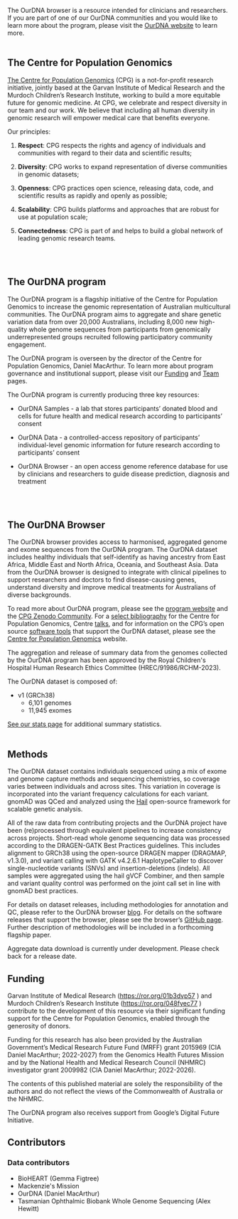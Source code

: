 The OurDNA browser is a resource intended for clinicians and researchers. If you are part of one of our OurDNA communities and you would like to learn more about the program, please visit the [OurDNA website](https://www.ourdna.org.au) to learn more.
<br />
<br />

## The Centre for Population Genomics


[The Centre for Population Genomics](https://populationgenomics.org.au) (CPG) is a not-for-profit research initiative, jointly based at the Garvan Institute of Medical Research and the Murdoch Children’s Research Institute, working to build a more equitable future for genomic medicine. At CPG, we celebrate and respect diversity in our team and our work. We believe that including all human diversity in genomic research will empower medical care that benefits everyone.

Our principles:

1. **Respect**: CPG respects the rights and agency of individuals and communities with regard to their data and scientific results;

2. **Diversity**: CPG works to expand representation of diverse communities in genomic datasets;

3. **Openness**: CPG practices open science, releasing data, code, and scientific results as rapidly and openly as possible;

4. **Scalability**: CPG builds platforms and approaches that are robust for use at population scale;

5. **Connectedness**: CPG is part of and helps to build a global network of leading genomic research teams.
<br />
<br />

## The OurDNA program

The OurDNA program is a flagship initiative of the Centre for Population Genomics to increase the genomic representation of Australian multicultural communities. The OurDNA program aims to aggregate and share genetic variation data from over 20,000 Australians, including 8,000 new high-quality whole genome sequences from participants from genomically underrepresented groups recruited following participatory community engagement.

The OurDNA program is overseen by the director of the Centre for Population Genomics, Daniel MacArthur. To learn more about program governance and institutional support, please visit our [Funding](/about) and [Team](/team) pages.

The OurDNA program is currently producing three key resources:

* OurDNA Samples - a lab that stores participants’ donated blood and cells for future health and medical research according to participants’ consent

* OurDNA Data - a controlled-access repository of participants’ individual-level genomic information for future research according to participants’ consent

* OurDNA Browser - an open access genome reference database for use by clinicians and researchers to guide disease prediction, diagnosis and treatment
<br />
<br />

## The OurDNA Browser

The OurDNA browser provides access to harmonised, aggregated genome and exome sequences from the OurDNA program. The OurDNA dataset includes healthy individuals that self-identify as having ancestry from East Africa, Middle East and North Africa, Oceania, and Southeast Asia. Data from the OurDNA browser is designed to integrate with clinical pipelines to support researchers and doctors to find disease-causing genes, understand diversity and improve medical treatments for Australians of diverse backgrounds. 

To read more about OurDNA program, please see the [program website](https://www.ourdna.org.au) and the [CPG Zenodo Community](https://zenodo.org/communities/populationgenomics/records). For a [select bibliography](https://populationgenomics.org.au/about-us/resources/publications/) for the Centre for Population Genomics, Centre [talks](https://populationgenomics.org.au/about-us/resources/talks/), and for information on the CPG’s open source [software tools](https://populationgenomics.org.au/about-us/resources/software-tools-2/) that support the OurDNA dataset, please see the [Centre for Population Genomics](https://populationgenomics.org.au) website.

The aggregation and release of summary data from the genomes collected by the OurDNA program has been approved by the Royal Children's Hospital Human Research Ethics Committee (HREC/91986/RCHM-2023).

The OurDNA dataset is composed of:

- v1 (GRCh38)
  - 6,101 genomes
  - 11,945 exomes

[See our stats page](/stats) for additional summary statistics.
<br />
<br />

## Methods

The OurDNA dataset contains individuals sequenced using a mix of exome and genome capture methods and sequencing chemistries, so coverage varies between individuals and across sites. This variation in coverage is incorporated into the variant frequency calculations for each variant. gnomAD was QCed and analyzed using the [Hail](https://hail.is) open-source framework for scalable genetic analysis. 

All of the raw data from contributing projects and the OurDNA project have been (re)processed through equivalent pipelines to increase consistency across projects. Short-read whole genome sequencing data was processed according to the DRAGEN-GATK Best Practices guidelines. This includes alignment to GRCh38 using the open-source DRAGEN mapper (DRAGMAP, v1.3.0), and variant calling with GATK v4.2.6.1 HaplotypeCaller to discover single-nucleotide variants (SNVs) and insertion-deletions (indels). All samples were aggregated using the hail gVCF Combiner, and then sample and variant quality control was performed on the joint call set in line with gnomAD best practices.

For details on dataset releases, including methodologies for annotation and QC, please refer to the OurDNA browser [blog](/news). For details on the software releases that support the browser, please see the browser’s [GitHub page](https://github.com/populationgenomics/gnomad-browser). Further description of methodologies will be included in a forthcoming flagship paper.

Aggregate data download is currently under development. Please check back for a release date.

## Funding

Garvan Institute of Medical Research (https://ror.org/01b3dvp57 ) and Murdoch Children’s Research Institute (https://ror.org/048fyec77 ) contribute to the development of this resource via their significant funding support for the Centre for Population Genomics, enabled through the generosity of donors.

Funding for this research has also been provided by the Australian Government’s Medical Research Future Fund (MRFF) grant 2015969 (CIA Daniel MacArthur; 2022-2027) from the Genomics Health Futures Mission and by the National Health and Medical Research Council (NHMRC) investigator grant 2009982 (CIA Daniel MacArthur; 2022-2026).

The contents of this published material are solely the responsibility of the authors and do not reflect the views of the Commonwealth of Australia or the NHMRC.

The OurDNA program also receives support from Google’s Digital Future Initiative.

## Contributors

### Data contributors

- BioHEART (Gemma Figtree)
- Mackenzie's Mission
- OurDNA (Daniel MacArthur)
- Tasmanian Ophthalmic Biobank Whole Genome Sequencing (Alex Hewitt)
